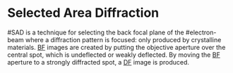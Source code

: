 # Selected Area Diffraction

#SAD is a technique for selecting the back focal plane of the #electron-beam where a diffraction pattern is focused: only produced by crystalline materials.
[BF](brightfield.md) images are created by putting the objective aperture over the central spot, which is undeflected or weakly deflected.
By moving the [BF](brightfield.md) aperture to a strongly diffracted spot, a [DF](darkfield.md) image is produced.